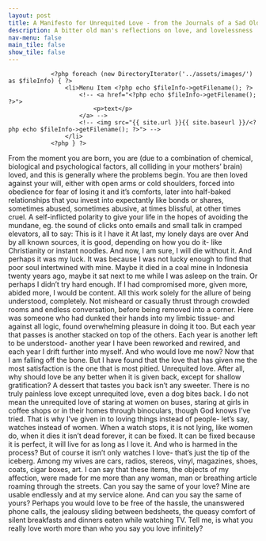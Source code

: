 ```yaml
---
layout: post
title: A Manifesto for Unrequited Love - from the Journals of a Sad Old Man
description: A bitter old man's reflections on love, and lovelessness
nav-menu: false
main_tile: false
show_tile: false
---
```


                <?php foreach (new DirectoryIterator('../assets/images/') as $fileInfo) { ?>
                    <li>Menu Item <?php echo $fileInfo->getFilename(); ?>
                        <!-- <a href="<?php echo $fileInfo->getFilename(); ?>">
                            <p>text</p>
                        </a> -->
                        <!-- <img src="{{ site.url }}{{ site.baseurl }}/<?php echo $fileInfo->getFilename(); ?>"> -->
                    </li>
                <?php } ?>
<!-- <script>
    $(document).ready(function(){
        var dir = "Src/themes/base/images/";
        var fileextension = [".png", ".jpg"];
        $.ajax({
            //This will retrieve the contents of the folder if the folder is configured as 'browsable'
            url: dir,
            success: function (data) {
                //List all .png file names in the page
                $(data).find("a:contains(" + (fileextension[0]) + "), a:contains(" + (fileextension[1]) + ")").each(function () {
                    var filename = this.href.replace(window.location.host, "").replace("http://", "");
                    $("body").append("<img src='" + dir + filename + "'>");
                });
            }
        });
    });
</script> -->
From the moment you are born, you are (due to a combination of chemical, biological and psychological factors, all colliding in your mothers’ brain) loved, and this is generally where the problems begin. You are then loved against your will, either with open arms or cold shoulders, forced into obedience for fear of losing it and it’s comforts, later into half-baked relationships that you invest into expectantly like bonds or shares, sometimes abused, sometimes abusive, at times blissful, at other times cruel. A self-inflicted polarity to give your life in the hopes of avoiding the mundane, eg. the sound of clicks onto emails and small talk in cramped elevators, all to say:
This is it
I have it
At last, my lonely days are over
And by all known sources, it is good, depending on how you do it- like Christianity or instant noodles. And now, I am sure, I will die without it. And perhaps it was my luck. It was because I was not lucky enough to find that poor soul intertwined with mine. Maybe it died in a coal mine in Indonesia twenty years ago, maybe it sat next to me while I was asleep on the train. Or perhaps I didn’t try hard enough. If I had compromised more, given more, abided more, I would be content. All this work solely for the allure of being understood, completely. Not misheard or casually thrust through crowded rooms and endless conversation, before being removed into a corner. Here was someone who had dunked their hands into my limbic tissue- and against all logic, found overwhelming pleasure in doing it too. 
But each year that passes is another stacked on top of the others. Each year is another left to be understood- another year I have been reworked and rewired, and each year I drift further into myself. And who would love me now? Now that I am falling off the bone. 
But I have found that the love that has given me the most satisfaction is the one that is most pitied. Unrequited love. After all, why should love be any better when it is given back, except for shallow gratification? A dessert that tastes you back isn’t any sweeter. There is no truly painless love except unrequited love, even a dog bites back. 
I do not mean the unrequited love of staring at women on buses, staring at girls in coffee shops or in their homes through binoculars, though God knows I’ve tried. That is why I’ve given in to loving things instead of people- let’s say, watches instead of women. When a watch stops, it is not lying, like women do, when it dies it isn’t dead forever, it can be fixed. It can be fixed because it is perfect, it will live for as long as I love it. And who is harmed in the process?
But of course it isn’t only watches I love- that’s just the tip of the iceberg. Among my wives are cars, radios, stereos, vinyl, magazines, shoes, coats, cigar boxes, art. I can say that these items, the objects of my affection, were made for me more than any woman, man or breathing article roaming through the streets. Can you say the same of your love? Mine are usable endlessly and at my service alone. And can you say the same of yours? Perhaps you would love to be free of the hassle, the unanswered phone calls, the jealousy sliding between bedsheets, the queasy comfort of silent breakfasts and dinners eaten while watching TV. Tell me, is what you really love worth more than who you say you love infinitely?






